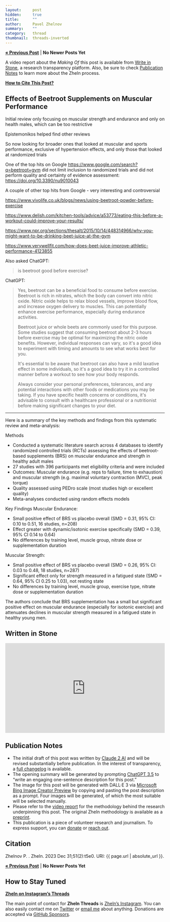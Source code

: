 ```yaml
---
layout:     post
hidden:     true
title:      ""
author:     Pavel Zhelnov
summary:    ""
category:   thread
thumbnail:  threads-inverted
---
```


**[« Previous Post](https://zheln.com/thread/2023/12/28/1/)** | **No Newer Posts Yet**

> 

A video report about the _Making Of_ this post is available from [Write in Stone](#written-in-stone), a research transparency platform. Also, be sure to check [Publication Notes](#publication-notes) to learn more about the Zheln process.

**[How to Cite This Post?](#citation)**

## Effects of Beetroot Supplements on Muscular Performance

Initial review [][evangelista_effects_2024] only focusing on muscular strength and endurance and only on health males, which can be too restrictive

Epistemonikos helped find other reviews

So now looking for broader ones that looked at muscular and sports performance, exclusive of hypertension effects, and only those that looked at randomized trials

One of the top hits on Google https://www.google.com/search?q=beetroot+gym did not limit inclusion to randomized trials and did not perform quality and certainty of evidence assessment: https://doi.org/10.3390/nu9010043


A couple of other top hits from Google - very interesting and controversial

https://www.vivolife.co.uk/blogs/news/using-beetroot-powder-before-exercise

https://www.delish.com/kitchen-tools/advice/a53773/eating-this-before-a-workout-could-improve-your-results/

https://www.npr.org/sections/thesalt/2015/10/14/448314966/why-you-might-want-to-be-drinking-beet-juice-at-the-gym

https://www.verywellfit.com/how-does-beet-juice-improve-athletic-performance-4123855

Also asked ChatGPT:

> is beetroot good before exercise?

ChatGPT:

> Yes, beetroot can be a beneficial food to consume before exercise. Beetroot is rich in nitrates, which the body can convert into nitric oxide. Nitric oxide helps to relax blood vessels, improve blood flow, and increase oxygen delivery to muscles. This can potentially enhance exercise performance, especially during endurance activities.
>
> Beetroot juice or whole beets are commonly used for this purpose. Some studies suggest that consuming beetroot about 2-3 hours before exercise may be optimal for maximizing the nitric oxide benefits. However, individual responses can vary, so it's a good idea to experiment with timing and amounts to see what works best for you.
>
> It's essential to be aware that beetroot can also have a mild laxative effect in some individuals, so it's a good idea to try it in a controlled manner before a workout to see how your body responds.
>
> Always consider your personal preferences, tolerances, and any potential interactions with other foods or medications you may be taking. If you have specific health concerns or conditions, it's advisable to consult with a healthcare professional or a nutritionist before making significant changes to your diet.

---

Here is a summary of the key methods and findings from this systematic review and meta-analysis:

Methods
- Conducted a systematic literature search across 4 databases to identify randomized controlled trials (RCTs) assessing the effects of beetroot-based supplements (BRS) on muscular endurance and strength in healthy adult males
- 27 studies with 396 participants met eligibility criteria and were included
- Outcomes: Muscular endurance (e.g. reps to failure, time to exhaustion) and muscular strength (e.g. maximal voluntary contraction (MVC), peak torque) 
- Quality assessed using PEDro scale (most studies high or excellent quality)
- Meta-analyses conducted using random effects models

Key Findings
Muscular Endurance:
- Small positive effect of BRS vs placebo overall (SMD = 0.31, 95% CI: 0.10 to 0.51, 16 studies, n=208)
- Effect greater with dynamic/isotonic exercise specifically (SMD = 0.39, 95% CI 0.14 to 0.64)
- No differences by training level, muscle group, nitrate dose or supplementation duration

Muscular Strength: 
- Small positive effect of BRS vs placebo overall (SMD = 0.26, 95% CI: 0.03 to 0.48, 18 studies, n=287)
- Significant effect only for strength measured in a fatigued state (SMD = 0.64, 95% CI 0.25 to 1.03), not resting state
- No differences by training level, muscle group, exercise type, nitrate dose or supplementation duration

The authors conclude that BRS supplementation has a small but significant positive effect on muscular endurance (especially for isotonic exercise) and attenuates declines in muscular strength measured in a fatigued state in healthy young men.

## Written in Stone

<div style='position: relative; padding-bottom: 56.25%; width: 100%; display: flex; flex-direction: row; justify-content: center; align-items: center;'><iframe style='top: 0; width: 100%; height: 100% !important; position: absolute' allowtransparency='true' sandbox='allow-same-origin allow-popups allow-top-navigation allow-orientation-lock allow-scripts allow-forms' src='https://www.writeinstone.com/widget/published-8e863b53-dfe0-40c3-b18a-d18d0beef039?lightmode=false?primary=000000?secondary=5a4e70' frameborder='0' scrolling='no' allow='accelerometer; autoplay; encrypted-media; gyroscope; picture-in-picture' allowfullscreen></iframe></div>

## Publication Notes

- The initial draft of this post was written by [Claude 2 AI](https://claude.ai/) and will be revised substantially before publication. In the interest of transparency, a [full changelog](https://github.com/drzhelnov/zheln.github.io/commits/master/_posts/thread/2023-12-28-1.md) is available.
- The opening summary will be generated by prompting [ChatGPT 3.5](https://chat.openai.com/) to “write an engaging one-sentence description for this post.”
- The image for this post will be generated with DALL·E&nbsp;3 via [Microsoft Bing Image Creator Preview](http://www.bing.com/images/create) by copying and pasting the post description as a prompt. Four images will be generated, of which the most suitable will be selected manually.
- Please refer to the [video report](#written-in-stone) for the methodology behind the research underpinning this post. The original Zheln methodology is available as a [preprint](https://doi.org/10.31222/osf.io/y2nrb).
- This publication is a piece of volunteer research and journalism. To express support, you can [donate](https://github.com/sponsors/drzhelnov) or [reach out](#how-to-stay-tuned).

## Citation

Zhelnov P. . Zheln. 2023 Dec 31;51(2):t5e0. URI: {{ page.url | absolute_url }}.

**[« Previous Post](https://zheln.com/thread/2023/12/28/1/)** | **No Newer Posts Yet**

## How to Stay Tuned

<i class="fa fa-instagram"></i> **[Zheln on Instagram’s Threads](https://www.threads.net/@igzheln)**

The main point of contact for **Zheln Threads** is [Zheln’s Instagram](https://instagram.com/igzheln). You can also easily contact me on [Twitter](https://twitter.com/drzhelnov) or [email me](mailto:pavel@zheln.com) about anything. Donations are accepted via [GitHub Sponsors](https://github.com/sponsors/drzhelnov).

[evangelista_effects_2024]: https://doi.org/10.1080/27697061.2023.2211318 "Evangelista JF, Meirelles CM, Aguiar GS, Alves R, Matsuura C. Effects of Beetroot-Based Supplements on Muscular Endurance and Strength in Healthy Male Individuals: A Systematic Review and Meta-Analysis. J Am Nutr Assoc. 2024 Jan;43(1):77-91. doi: 10.1080/27697061.2023.2211318. Epub 2023 May 11. PMID: 37167368."
